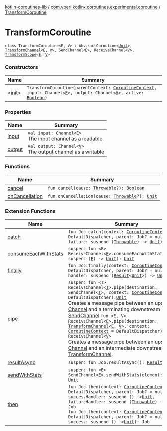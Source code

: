 [kotlin-coroutines-lib](../../index.md) / [com.vperi.kotlinx.coroutines.experimental.coroutine](../index.md) / [TransformCoroutine](./index.md)

# TransformCoroutine

`class TransformCoroutine<E, V> : AbstractCoroutine<`[`Unit`](https://kotlinlang.org/api/latest/jvm/stdlib/kotlin/-unit/index.html)`>, `[`TransformChannel`](../-transform-channel.md)`<`[`E`](index.md#E)`, `[`V`](index.md#V)`>, SendChannel<`[`E`](index.md#E)`>, ReceiveChannel<`[`V`](index.md#V)`>, `[`TransformScope`](../-transform-scope/index.md)`<`[`E`](index.md#E)`, `[`V`](index.md#V)`>`

### Constructors

| Name | Summary |
|---|---|
| [&lt;init&gt;](-init-.md) | `TransformCoroutine(parentContext: `[`CoroutineContext`](https://kotlinlang.org/api/latest/jvm/stdlib/kotlin.coroutines.experimental/-coroutine-context/index.html)`, input: Channel<`[`E`](index.md#E)`>, output: Channel<`[`V`](index.md#V)`>, active: `[`Boolean`](https://kotlinlang.org/api/latest/jvm/stdlib/kotlin/-boolean/index.html)`)` |

### Properties

| Name | Summary |
|---|---|
| [input](input.md) | `val input: Channel<`[`E`](index.md#E)`>`<br>The input channel as a readable. |
| [output](output.md) | `val output: Channel<`[`V`](index.md#V)`>`<br>The output channel as a writable |

### Functions

| Name | Summary |
|---|---|
| [cancel](cancel.md) | `fun cancel(cause: `[`Throwable`](https://kotlinlang.org/api/latest/jvm/stdlib/kotlin/-throwable/index.html)`?): `[`Boolean`](https://kotlinlang.org/api/latest/jvm/stdlib/kotlin/-boolean/index.html) |
| [onCancellation](on-cancellation.md) | `fun onCancellation(cause: `[`Throwable`](https://kotlinlang.org/api/latest/jvm/stdlib/kotlin/-throwable/index.html)`?): `[`Unit`](https://kotlinlang.org/api/latest/jvm/stdlib/kotlin/-unit/index.html) |

### Extension Functions

| Name | Summary |
|---|---|
| [catch](../kotlinx.coroutines.experimental.-job/catch.md) | `fun Job.catch(context: `[`CoroutineContext`](https://kotlinlang.org/api/latest/jvm/stdlib/kotlin.coroutines.experimental/-coroutine-context/index.html)` = DefaultDispatcher, parent: Job? = null, failure: suspend (`[`Throwable`](https://kotlinlang.org/api/latest/jvm/stdlib/kotlin/-throwable/index.html)`) -> `[`Unit`](https://kotlinlang.org/api/latest/jvm/stdlib/kotlin/-unit/index.html)`): Job` |
| [consumeEachWithStats](../../com.vperi.kotlinx.coroutines.experimental.util/kotlinx.coroutines.experimental.channels.-receive-channel/consume-each-with-stats.md) | `suspend fun <E> ReceiveChannel<`[`E`](../../com.vperi.kotlinx.coroutines.experimental.util/kotlinx.coroutines.experimental.channels.-receive-channel/consume-each-with-stats.md#E)`>.consumeEachWithStats(action: suspend (`[`E`](../../com.vperi.kotlinx.coroutines.experimental.util/kotlinx.coroutines.experimental.channels.-receive-channel/consume-each-with-stats.md#E)`) -> `[`Unit`](https://kotlinlang.org/api/latest/jvm/stdlib/kotlin/-unit/index.html)`): `[`Unit`](https://kotlinlang.org/api/latest/jvm/stdlib/kotlin/-unit/index.html) |
| [finally](../kotlinx.coroutines.experimental.-job/finally.md) | `fun Job.finally(context: `[`CoroutineContext`](https://kotlinlang.org/api/latest/jvm/stdlib/kotlin.coroutines.experimental/-coroutine-context/index.html)` = DefaultDispatcher, parent: Job? = null, handler: suspend (`[`Result`](../../com.vperi.kotlinx.coroutines.experimental/-result/index.md)`<`[`Unit`](https://kotlinlang.org/api/latest/jvm/stdlib/kotlin/-unit/index.html)`>) -> `[`Unit`](https://kotlinlang.org/api/latest/jvm/stdlib/kotlin/-unit/index.html)`): Job` |
| [pipe](../kotlinx.coroutines.experimental.channels.-receive-channel/pipe.md) | `suspend fun <T> ReceiveChannel<`[`T`](../kotlinx.coroutines.experimental.channels.-receive-channel/pipe.md#T)`>.pipe(destination: SendChannel<`[`T`](../kotlinx.coroutines.experimental.channels.-receive-channel/pipe.md#T)`>, context: `[`CoroutineContext`](https://kotlinlang.org/api/latest/jvm/stdlib/kotlin.coroutines.experimental/-coroutine-context/index.html)` = DefaultDispatcher): `[`Unit`](https://kotlinlang.org/api/latest/jvm/stdlib/kotlin/-unit/index.html)<br>Creates a message pipe between an upstream [Channel](#) and a terminating downstream [SendChannel](#).`fun <E, V> ReceiveChannel<`[`E`](../kotlinx.coroutines.experimental.channels.-receive-channel/pipe.md#E)`>.pipe(destination: `[`TransformChannel`](../-transform-channel.md)`<`[`E`](../kotlinx.coroutines.experimental.channels.-receive-channel/pipe.md#E)`, `[`V`](../kotlinx.coroutines.experimental.channels.-receive-channel/pipe.md#V)`>, context: `[`CoroutineContext`](https://kotlinlang.org/api/latest/jvm/stdlib/kotlin.coroutines.experimental/-coroutine-context/index.html)` = DefaultDispatcher): ReceiveChannel<`[`V`](../kotlinx.coroutines.experimental.channels.-receive-channel/pipe.md#V)`>`<br>Creates a message pipe between an upstream [Channel](#) and an intermediate downstream [TransformChannel](../-transform-channel.md). |
| [resultAsync](../../com.vperi.kotlinx.coroutines.experimental/kotlinx.coroutines.experimental.-job/result-async.md) | `suspend fun Job.resultAsync(): `[`Result`](../../com.vperi.kotlinx.coroutines.experimental/-result/index.md)`<`[`Unit`](https://kotlinlang.org/api/latest/jvm/stdlib/kotlin/-unit/index.html)`>` |
| [sendWithStats](../../com.vperi.kotlinx.coroutines.experimental.util/kotlinx.coroutines.experimental.channels.-send-channel/send-with-stats.md) | `suspend fun <E> SendChannel<`[`E`](../../com.vperi.kotlinx.coroutines.experimental.util/kotlinx.coroutines.experimental.channels.-send-channel/send-with-stats.md#E)`>.sendWithStats(element: `[`E`](../../com.vperi.kotlinx.coroutines.experimental.util/kotlinx.coroutines.experimental.channels.-send-channel/send-with-stats.md#E)`): `[`Unit`](https://kotlinlang.org/api/latest/jvm/stdlib/kotlin/-unit/index.html) |
| [then](../kotlinx.coroutines.experimental.-job/then.md) | `fun Job.then(context: `[`CoroutineContext`](https://kotlinlang.org/api/latest/jvm/stdlib/kotlin.coroutines.experimental/-coroutine-context/index.html)` = DefaultDispatcher, parent: Job? = null, successHandler: suspend () -> `[`Unit`](https://kotlinlang.org/api/latest/jvm/stdlib/kotlin/-unit/index.html)`, failureHandler: suspend (`[`Throwable`](https://kotlinlang.org/api/latest/jvm/stdlib/kotlin/-throwable/index.html)`) -> `[`Unit`](https://kotlinlang.org/api/latest/jvm/stdlib/kotlin/-unit/index.html)`): Job`<br>`fun Job.then(context: `[`CoroutineContext`](https://kotlinlang.org/api/latest/jvm/stdlib/kotlin.coroutines.experimental/-coroutine-context/index.html)` = DefaultDispatcher, parent: Job? = null, success: suspend () -> `[`Unit`](https://kotlinlang.org/api/latest/jvm/stdlib/kotlin/-unit/index.html)`): Job` |
